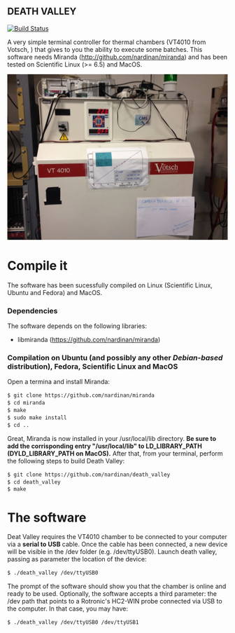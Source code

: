 DEATH VALLEY
------------

[![Build Status](https://travis-ci.org/nardinan/death_valley.svg?branch=master)](https://travis-ci.org/nardinan/death_valley)

A very simple terminal controller for thermal chambers (VT4010 from Votsch, ) that gives to you the ability to execute some batches. This software needs Miranda (http://github.com/nardinan/miranda) and has been tested on Scientific Linux (>= 6.5) and MacOS.

![Alt text](/screenshot.jpg?raw=true)

# Compile it
The software has been sucessfully compiled on Linux (Scientific Linux, Ubuntu and Fedora) and MacOS.

### Dependencies
The software depends on the following libraries:
* libmiranda (https://github.com/nardinan/miranda)

### Compilation on Ubuntu (and possibly any other _Debian-based_ distribution), Fedora, Scientific Linux and MacOS
Open a termina and install Miranda:
```bash
$ git clone https://github.com/nardinan/miranda
$ cd miranda
$ make
$ sudo make install
$ cd ..
```
Great, Miranda is now installed in your /usr/local/lib directory. **Be sure to add the corrisponding entry "/usr/local/lib" to LD_LIBRARY_PATH (DYLD_LIBRARY_PATH on MacOS).** After that, from your terminal, perform the following steps to build Death Valley:
```bash
$ git clone https://github.com/nardinan/death_valley
$ cd death_valley
$ make
```

# The software

Deat Valley requires the VT4010 chamber to be connected to your computer via a **serial to USB** cable. Once the cable has been connected, a new device will be visible in the /dev folder (e.g. /dev/ttyUSB0). Launch death valley, passing as parameter the location of the device:
```bash
$ ./death_valley /dev/ttyUSB0
```
The prompt of the software should show you that the chamber is online and ready to be used. Optionally, the software accepts a third parameter: the /dev path that points to a Rotronic's HC2-WIN probe connected via USB to the computer. In that case, you may have:
```bash
$ ./death_valley /dev/ttyUSB0 /dev/ttyUSB1
```
